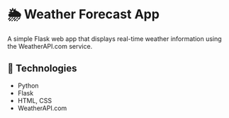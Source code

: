 # 🌦️ Weather Forecast App
A simple Flask web app that displays real-time weather information using the WeatherAPI.com service.

## 🔧 Technologies
- Python
- Flask
- HTML, CSS
- WeatherAPI.com
